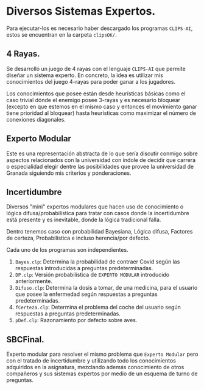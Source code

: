 # Diversos Sistemas Expertos.

Para ejecutar-los es necesario haber descargado los programas `CLIPS-AI`,
estos se encuentran en la carpeta `clipsOK/`.

## 4 Rayas.
Se desarrolló un juego de 4 rayas con el lenguaje `CLIPS-AI` que permite
diseñar un sistema experto. En concreto, la idea es utilizar mis conocimientos
del juego 4-rayas para poder ganar a los jugadores.

Los conocimientos que posee están desde heurísticas básicas como el
caso trivial dónde el enemigo posee 3-rayas y es necesario bloquear (excepto
en que estemos en el mismo caso y entonces el movimiento ganar tiene
prioridad al bloquear) hasta heurísticas como maximizar el número de
conexiones diagonales.

## Experto Modular
Este es una representación abstracta de lo que sería discutir conmigo
sobre aspectos relacionados con la universidad con índole de decidir
que carrera o especialidad elegir dentre las posibilidades que provee
la universidad de Granada siguiendo mis criterios y ponderaciones.


## Incertidumbre
Diversos "mini" expertos modulares que hacen uso de conocimiento o lógica
difusa/probabilística para tratar con casos donde la incertidumbre está
presente y es inevitable, donde la lógica tradicional falla.

Dentro tenemos caso con probabilidad Bayesiana, Lógica difusa, Factores de
certeza, Probabilística e incluso herencia/por defecto.

Cada uno de los programas son independientes.
1. `Bayes.clp`: Determina la probabilidad de contraer Covid según las respuestas
introducidas a preguntas predeterminadas.
2. `DP.clp`: Versión probabilística de `EXPERTO MODULAR` introducido anteriormente.
3. `Difuso.clp`: Determina la dosis a tomar, de una medicina, para el usuario
que posee la enfermedad según respuestas a preguntas predeterminadas.
4. `fCerteza.clp`: Determina el problema del coche del usuario según respuestas
a preguntas predeterminadas.
5. `pDef.clp`: Razonamiento por defecto sobre aves.

## SBCFinal.
Experto modular para resolver el mismo problema que `Experto Modular` pero
con el tratado de incertidumbre y utilizando todo los conocimientos
adquiridos en la asignatura, mezclando además conocimiento de otros
compañeros y sus sistemas expertos por medio de un esquema de turno de preguntas.

